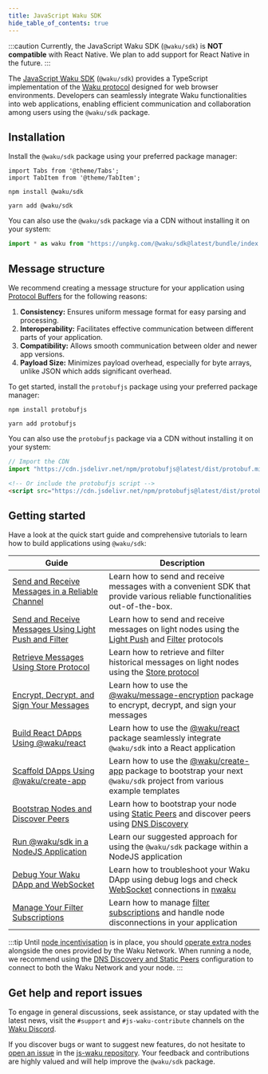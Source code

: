 ```yaml
---
title: JavaScript Waku SDK
hide_table_of_contents: true
---
```


:::caution
Currently, the JavaScript Waku SDK (`@waku/sdk`) is **NOT compatible** with React Native. We plan to add support for React Native in the future.
:::

The [JavaScript Waku SDK](https://github.com/waku-org/js-waku) (`@waku/sdk`) provides a TypeScript implementation of the [Waku protocol](/) designed for web browser environments. Developers can seamlessly integrate Waku functionalities into web applications, enabling efficient communication and collaboration among users using the `@waku/sdk` package.

## Installation

Install the `@waku/sdk` package using your preferred package manager:

```mdx-code-block
import Tabs from '@theme/Tabs';
import TabItem from '@theme/TabItem';
```

<Tabs groupId="package-manager">
<TabItem value="npm" label="NPM">

```shell
npm install @waku/sdk
```

</TabItem>
<TabItem value="yarn" label="Yarn">

```shell
yarn add @waku/sdk
```

</TabItem>
</Tabs>

You can also use the `@waku/sdk` package via a CDN without installing it on your system:

```js
import * as waku from "https://unpkg.com/@waku/sdk@latest/bundle/index.js";
```

## Message structure

We recommend creating a message structure for your application using [Protocol Buffers](https://protobuf.dev/) for the following reasons:

1. **Consistency:** Ensures uniform message format for easy parsing and processing.
2. **Interoperability:** Facilitates effective communication between different parts of your application.
3. **Compatibility:** Allows smooth communication between older and newer app versions.
4. **Payload Size:** Minimizes payload overhead, especially for byte arrays, unlike JSON which adds significant overhead.

To get started, install the `protobufjs` package using your preferred package manager:

<Tabs groupId="package-manager">
<TabItem value="npm" label="NPM">

```shell
npm install protobufjs
```

</TabItem>
<TabItem value="yarn" label="Yarn">

```shell
yarn add protobufjs
```

</TabItem>
</Tabs>

You can also use the `protobufjs` package via a CDN without installing it on your system:

```js
// Import the CDN
import "https://cdn.jsdelivr.net/npm/protobufjs@latest/dist/protobuf.min.js";
```

```html
<!-- Or include the protobufjs script -->
<script src="https://cdn.jsdelivr.net/npm/protobufjs@latest/dist/protobuf.min.js"></script>
```

## Getting started

Have a look at the quick start guide and comprehensive tutorials to learn how to build applications using `@waku/sdk`:

| Guide                                                                                       | Description                                                                                                                                                                 |
|---------------------------------------------------------------------------------------------|-----------------------------------------------------------------------------------------------------------------------------------------------------------------------------|
| [Send and Receive Messages in a Reliable Channel](/guides/js-waku/reliable-channels)        | Learn how to send and receive messages with a convenient SDK that provide various reliable functionalities out-of-the-box.                                                  |
| [Send and Receive Messages Using Light Push and Filter](/guides/js-waku/light-send-receive) | Learn how to send and receive messages on light nodes using the [Light Push](/learn/concepts/protocols#light-push) and [Filter](/learn/concepts/protocols#filter) protocols |
| [Retrieve Messages Using Store Protocol](/guides/js-waku/store-retrieve-messages)           | Learn how to retrieve and filter historical messages on light nodes using the [Store protocol](/learn/concepts/protocols#store)                                             |
| [Encrypt, Decrypt, and Sign Your Messages](/guides/js-waku/message-encryption)              | Learn how to use the [@waku/message-encryption](https://www.npmjs.com/package/@waku/message-encryption) package to encrypt, decrypt, and sign your messages                 |
| [Build React DApps Using @waku/react](/guides/js-waku/use-waku-react)                       | Learn how to use the [@waku/react](https://www.npmjs.com/package/@waku/react) package seamlessly integrate `@waku/sdk` into a React application                             |
| [Scaffold DApps Using @waku/create-app](/guides/js-waku/use-waku-create-app)                | Learn how to use the [@waku/create-app](https://www.npmjs.com/package/@waku/create-app) package to bootstrap your next `@waku/sdk` project from various example templates   |
| [Bootstrap Nodes and Discover Peers](/guides/js-waku/configure-discovery)                   | Learn how to bootstrap your node using [Static Peers](/learn/concepts/static-peers) and discover peers using [DNS Discovery](/learn/concepts/dns-discovery)                 |
| [Run @waku/sdk in a NodeJS Application](/guides/js-waku/run-waku-nodejs)                    | Learn our suggested approach for using the `@waku/sdk` package within a NodeJS application                                                                                  |
| [Debug Your Waku DApp and WebSocket](/guides/js-waku/debug-waku-dapp)                       | Learn how to troubleshoot your Waku DApp using debug logs and check [WebSocket](/learn/concepts/transports) connections in [nwaku](/guides/nwaku/run-node)                  |
| [Manage Your Filter Subscriptions](/guides/js-waku/manage-filter)                           | Learn how to manage [filter subscriptions](/learn/concepts/protocols#filter) and handle node disconnections in your application                                             |

:::tip
Until [node incentivisation](/learn/research#prevention-of-denial-of-service-dos-and-node-incentivisation) is in place, you should [operate extra nodes](/#run-a-waku-node) alongside the ones provided by the Waku Network. When running a node, we recommend using the [DNS Discovery and Static Peers](/guides/js-waku/configure-discovery#configure-dns-discovery-and-static-peers) configuration to connect to both the Waku Network and your node.
:::

## Get help and report issues

To engage in general discussions, seek assistance, or stay updated with the latest news, visit the `#support` and `#js-waku-contribute` channels on the [Waku Discord](https://discord.waku.org).

If you discover bugs or want to suggest new features, do not hesitate to [open an issue](https://github.com/waku-org/js-waku/issues/new/) in the [js-waku repository](https://github.com/waku-org/js-waku). Your feedback and contributions are highly valued and will help improve the `@waku/sdk` package.